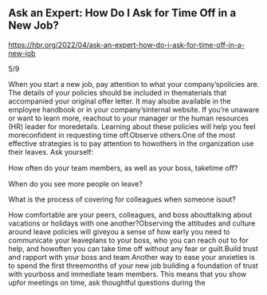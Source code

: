 ## Ask an Expert: How Do I Ask for Time Off in a New Job?

https://hbr.org/2022/04/ask-an-expert-how-do-i-ask-for-time-off-in-a-new-job

5/9

When you start a new job, pay attention to what your company’spolicies are. The details of your policies should be included in thematerials that accompanied your original offer letter. It may alsobe available in the employee handbook or in your company’sinternal website. If you’re unaware or want to learn more, reachout to your manager or the human resources (HR) leader for moredetails. Learning about these policies will help you feel moreconfident in requesting time off.Observe others.One of the most effective strategies is to pay attention to howothers in the organization use their leaves. Ask yourself:

How often do your team members, as well as your boss, taketime oﬀ?

When do you see more people on leave?

What is the process of covering for colleagues when someone isout?

How comfortable are your peers, colleagues, and boss abouttalking about vacations or holidays with one another?Observing the attitudes and culture around leave policies will giveyou a sense of how early you need to communicate your leaveplans to your boss, who you can reach out to for help, and howoften you can take time off without any fear or guilt.Build trust and rapport with your boss and team.Another way to ease your anxieties is to spend the first threemonths of your new job building a foundation of trust with yourboss and immediate team members. This means that you show upfor meetings on time, ask thoughtful questions during the